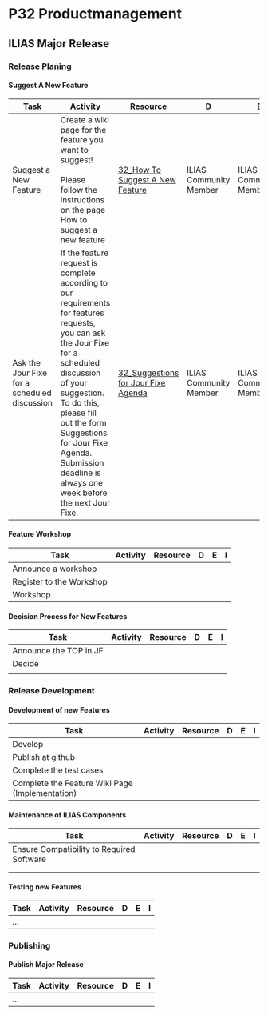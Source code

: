 # P32 Productmanagement
## ILIAS Major Release
### Release Planing
#### Suggest A New Feature

| Task | Activity | Resource | D | E | I |
| --- | --- | --- | --- | --- | --- |
| Suggest a New Feature | Create a wiki page for the feature you want to suggest!<br/><br/>Please follow the instructions on the page How to suggest a new feature | [32_How To Suggest A New Feature](https://www.ilias.de/docu/goto_docu_wiki_wpage_788_1357.html)  | ILIAS Community Member | ILIAS Community Member |
| Ask the Jour Fixe for a scheduled discussion | If the feature request is complete according to our requirements for features requests, you can ask the Jour Fixe for a scheduled discussion of your suggestion. To do this, please fill out the form Suggestions for Jour Fixe Agenda.<br/>Submission deadline is always one week before the next Jour Fixe. | [32_Suggestions for Jour Fixe Agenda](https://www.ilias.de/docu/goto_docu_dcl_5316.html) | ILIAS Community Member | ILIAS Community Member

#### Feature Workshop
| Task | Activity | Resource | D | E | I |
| --- | --- | --- | --- | --- | --- |
| Announce a workshop |   |  |  |  |  |
| Register to the Workshop |   |  |  |  |  |
| Workshop|   |  |  |

#### Decision Process for New Features
| Task | Activity | Resource | D | E | I |
| --- | --- | --- | --- | --- | --- |
| Announce the TOP in JF |   |  |  |   |  |
| Decide |   |  |  |   |  |
|  |   |  |  |   |  |

### Release Development
#### Development of new Features
| Task | Activity | Resource | D | E | I |
| --- | --- | --- | --- | --- | --- |
| Develop |   |  |  |   |  |
| Publish at github |   |  |  |   |  |
| Complete the test cases |   |  |  |   |  |
| Complete the Feature Wiki Page (Implementation) |   |  |  |   |  |

#### Maintenance of ILIAS Components
| Task | Activity | Resource | D | E | I |
| --- | --- | --- | --- | --- | --- |
| Ensure Compatibility to Required Software |   |  |  |   |  |
|  |   |  |  |
|  |   |  |  |
#### Testing new Features
| Task | Activity | Resource | D | E | I |
| --- | --- | --- | --- | --- | --- |
| ... |   |  |  |   |  |

### Publishing
#### Publish Major Release
| Task | Activity | Resource | D | E | I |
| --- | --- | --- | --- | --- | --- |
| ... |   |  |  |   |  |

